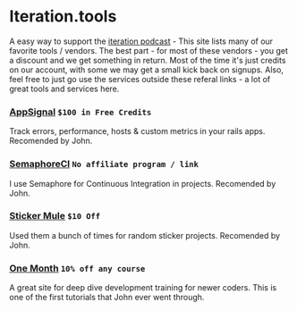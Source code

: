 # Iteration.tools 
A easy way to support the [iteration podcast](http://www.iterationpodcast.com/) - This site lists many of our favorite tools / vendors. The best part - for most of these vendors - you get a discount and we get something in return. Most of the time it's just credits on our account, with some we may get a small kick back on signups. Also, feel free to just go use the services outside these referal links - a lot of great tools and services here. 

### [AppSignal](https://appsignal.com/r/db6db3b660) `$100 in Free Credits`
Track errors, performance, hosts & custom metrics in your rails apps. Recomended by John. 

### [SemaphoreCI](https://semaphoreci.com/) `No affiliate program / link`
I use Semaphore for Continuous Integration in projects. Recomended by John. 

### [Sticker Mule](https://www.stickermule.com/unlock?ref_id=8460460701) `$10 Off`
Used them a bunch of times for random sticker projects. Recomended by John. 

### [One Month](https://mbsy.co/onemonth/41557375) `10% off any course`
A great site for deep dive development training for newer coders. This is one of the first tutorials that John ever went through. 
